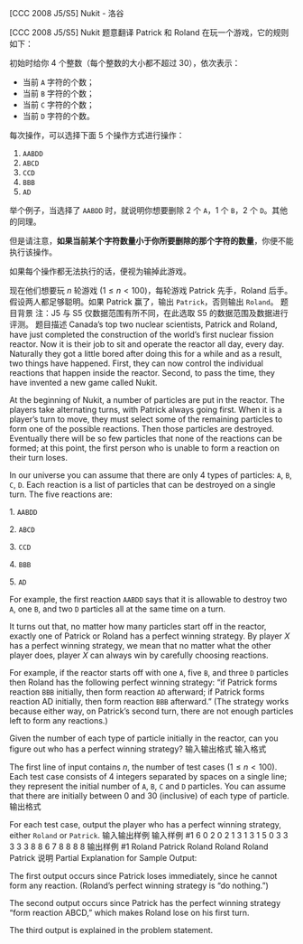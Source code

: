



[CCC 2008 J5/S5] Nukit - 洛谷














[CCC 2008 J5/S5] Nukit
题意翻译
Patrick 和 Roland 在玩一个游戏，它的规则如下：

初始时给你 $4$ 个整数（每个整数的大小都不超过 $30$），依次表示：

- 当前 `A` 字符的个数；
- 当前 `B` 字符的个数；
- 当前 `C` 字符的个数；
- 当前 `D` 字符的个数。

每次操作，可以选择下面 $5$ 个操作方式进行操作：

1. `AABDD`
2. `ABCD`
3. `CCD`
4. `BBB`
5. `AD`

举个例子，当选择了 `AABDD` 时，就说明你想要删除 $2$ 个 `A`，$1$ 个 `B`，$2$ 个 `D`。其他的同理。

但是请注意，**如果当前某个字符数量小于你所要删除的那个字符的数量**，你便不能执行该操作。

如果每个操作都无法执行的话，便视为输掉此游戏。

现在他们想要玩 $n$ 轮游戏 $(1 \leq n < 100)$，每轮游戏 Patrick 先手，Roland 后手。假设两人都足够聪明。如果 Patrick 赢了，输出 `Patrick`，否则输出 `Roland`。
题目背景
注：J5 与 S5 仅数据范围有所不同，在此选取 S5 的数据范围及数据进行评测。
题目描述
Canada’s top two nuclear scientists, Patrick and Roland, have just completed the construction of the world’s first nuclear fission reactor. Now it is their job to sit and operate the reactor all day, every day. Naturally they got a little bored after doing this for a while and as a result, two things have happened. First, they can now control the individual reactions that happen inside the reactor. Second, to pass the time, they have invented a new game called Nukit.

At the beginning of Nukit, a number of particles are put in the reactor. The players take alternating turns, with Patrick always going first. When it is a player’s turn to move, they must select some of the remaining particles to form one of the possible reactions. Then those particles are destroyed. Eventually there will be so few particles that none of the reactions can be formed; at this point, the first person who is unable to form a reaction on their turn loses.

In our universe you can assume that there are only $4$ types of particles: `A`, `B`, `C`, `D`. Each reaction is a list of particles that can be destroyed on a single turn. The five reactions are:

$1.$ `AABDD`

$2.$ `ABCD`

$3.$ `CCD`

$4.$ `BBB`

$5.$ `AD`

For example, the first reaction `AABDD` says that it is allowable to destroy two `A`, one `B`, and two `D` particles all at the same time on a turn.

It turns out that, no matter how many particles start off in the reactor, exactly one of Patrick or Roland has a perfect winning strategy. By player $X$ has a perfect winning strategy, we mean that no matter what the other player does, player $X$ can always win by carefully choosing reactions.

For example, if the reactor starts off with one `A`, five `B`, and three `D` particles then Roland has the following perfect winning strategy: “if Patrick forms reaction `BBB` initially, then form reaction `AD` afterward; if Patrick forms reaction AD initially, then form reaction `BBB` afterward.” (The strategy works because either way, on Patrick’s second turn, there are not enough particles left to form any reactions.)

Given the number of each type of particle initially in the reactor, can you figure out who has a perfect winning strategy?
输入输出格式
输入格式

The first line of input contains $n$, the number of test cases $(1 \leq n < 100)$. Each test case consists of $4$ integers separated by spaces on a single line; they represent the initial number of `A`, `B`, `C` and `D` particles. You can assume that there are initially between $0$ and $30$ (inclusive) of each type of particle.
输出格式

For each test case, output the player who has a perfect winning strategy, either `Roland` or `Patrick`.
输入输出样例
输入样例 #1
6
0 2 0 2
1 3 1 3
1 5 0 3
3 3 3 3
8 8 6 7
8 8 8 8
输出样例 #1
Roland
Patrick
Roland
Roland
Roland
Patrick
说明
Partial Explanation for Sample Output:

The first output occurs since Patrick loses immediately, since he cannot form any reaction. (Roland’s perfect winning strategy is “do nothing.”)

The second output occurs since Patrick has the perfect winning strategy “form reaction ABCD,” which makes Roland lose on his first turn.

The third output is explained in the problem statement.






